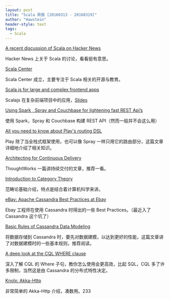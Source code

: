 ```yaml
---
layout: post
title: "Scala 周报 [20160313 - 20160319]"
author: "Hawstein"
header-style: text
tags:
  - Scala
---
```


[A recent discussion of Scala on Hacker News](http://hn.premii.com/#/comments/11264454)

Hacker News 上关于 Scala 的讨论，看看挺有意思。

[Scala Center](https://scala.epfl.ch)

Scala Center 成立，主要专注于 Scala 相关的开源与教育。

[Scala.js for large and complex frontend apps](https://www.youtube.com/watch?v=NPWDKEQLjpI)

Scalajs 在复杂前端项目中的应用，[Slides](https://docs.google.com/presentation/d/1lZn-Awr6OhtBfCpSRZXVABG7O7ApxzHbCqIfTXubVG4/edit#slide=id.p)

[Using Spark , Spray and Couchbase for lightening fast REST Api’s](http://blog.knoldus.com/2016/03/18/using-spark-spray-and-couchbase-for-lightening-fast-rest-apis/)

使用 Spark，Spray 和 Couchbase 构建 REST API（然而一般并不会这么用）

[All you need to know about Play's routing DSL](http://www.cakesolutions.net/teamblogs/all-you-need-to-know-about-plays-routing-dsl)

Play 除了当全栈式框架使用，也可以像 Spray 一样只用它的路由部分，这篇文章详细地介绍了相关知识。

[Architecting for Continuous Delivery](https://www.thoughtworks.com/insights/blog/architecting-continuous-delivery)

ThoughtWorks 一篇讲持续交付的文章，推荐一看。

[Introduction to Category Theory](http://www.cs.nott.ac.uk/~pszgmh/cat.html)

范畴论基础介绍，特点是结合着计算机科学来讲。

[eBay: Apache Cassandra Best Practices at Ebay](https://www.youtube.com/watch?v=gn4MDRmrfKo)

Ebay 工程师在使用 Cassandra 时得出的一些 Best Practices。（最近入了 Cassandra 这个坑了）

[Basic Rules of Cassandra Data Modeling](http://www.datastax.com/dev/blog/basic-rules-of-cassandra-data-modeling)

将数据存储到 Cassandra 时，要先对数据建模，以达到更好的性能，这篇文章讲了对数据建模时的一些基本规则，推荐阅读。

[A deep look at the CQL WHERE clause](http://www.datastax.com/dev/blog/a-deep-look-to-the-cql-where-clause)

深入了解 CQL 的 Where 子句，教你怎么使用会更高效，比起 SQL，CQL 多了许多限制，当然这是由 Cassandra 的分布式特性决定。

[Knolx: Akka-Http](http://blog.knoldus.com/2016/03/16/knolx-akka-http/)

非常简单的 Akka-Http 介绍，凑数用。233
